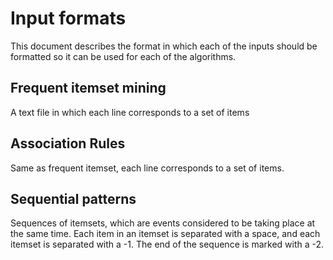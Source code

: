 # Input formats

This document describes the format in which each of the inputs should be formatted so it can be used for each of the algorithms.

## Frequent itemset mining

A text file in which each line corresponds to a set of items

## Association Rules

Same as frequent itemset, each line corresponds to a set of items.

## Sequential patterns

Sequences of itemsets, which are events considered to be taking place at the same time. Each item in an itemset is separated with a space, and each itemset is separated with a -1. The end of the sequence is marked with a -2.
